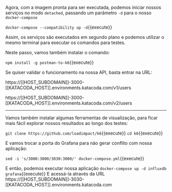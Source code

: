 Agora, com a imagem pronta para ser executada, podemos iniciar nossos serviços no modo `detached`, passando um parâmetro `-d` para o nosso `docker-compose`

`docker-compose --compatibility up -d`{{execute}}

Assim, os serviços são executados em segundo plano e podemos utilizar o mesmo terminal para executar os comandos para testes.

Neste passo, vamos também instalar o comando:

`npm install -g postman-to-k6`{{execute}}

Se quiser validar o funcionamento na nossa API, basta entrar na URL:

https://[[HOST_SUBDOMAIN]]-3000-[[KATACODA_HOST]].environments.katacoda.com/v1/users

https://[[HOST_SUBDOMAIN]]-3000-[[KATACODA_HOST]].environments.katacoda.com/v2/users

---

Vamos também instalar algumas ferramentas de visualização, para ficar mais fácil explorar nossos resultados ao longo dos testes:

`git clone https://github.com/loadimpact/k6`{{execute}}
`cd k6`{{execute}}

E vamos trocar a porta do Grafana para não gerar conflito com nossa aplicação:

`sed -i 's/3000:3000/3030:3000/' docker-compose.yml`{{execute}}

E então, podemos executar nossa aplicação
`docker-compose up -d influxdb grafana`{{execute}}
E acessá-la através da URL
https://[[HOST_SUBDOMAIN]]-3030-[[KATACODA_HOST]].environments.katacoda.com
